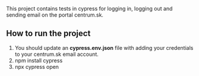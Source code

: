 This project contains tests in cypress for logging in, logging out and sending email on the portal centrum.sk.

## How to run the project

1. You should update an **cypress.env.json** file with adding your credentials to your centrum.sk email account.
2. npm install cypress
3. npx cypress open
